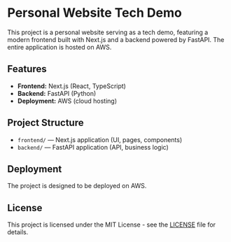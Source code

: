 # Personal Website Tech Demo

This project is a personal website serving as a tech demo, featuring a modern frontend built with Next.js and a backend powered by FastAPI. The entire application is hosted on AWS.

## Features

- **Frontend:** Next.js (React, TypeScript)
- **Backend:** FastAPI (Python)
- **Deployment:** AWS (cloud hosting)

## Project Structure

- `frontend/` — Next.js application (UI, pages, components)
- `backend/` — FastAPI application (API, business logic)

## Deployment

The project is designed to be deployed on AWS.

## License

This project is licensed under the MIT License - see the [LICENSE](LICENSE) file for details.

